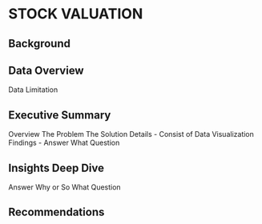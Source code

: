 # STOCK VALUATION
## Background
## Data Overview
Data Limitation
## Executive Summary
Overview
The Problem
The Solution
Details - Consist of Data Visualization
Findings - Answer What Question
## Insights Deep Dive
Answer Why or So What Question
## Recommendations